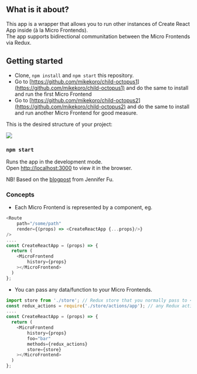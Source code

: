 ## What is it about?

This app is a wrapper that allows you to run other instances of Create React App inside (à la Micro Frontends).<br/>
The app supports bidirectional communitation between the Micro Frontends via Redux.

## Getting started

  - Clone, `npm install` and `npm start` this repository.
  - Go to [https://github.com/mikekoro/child-octopus1](https://github.com/mikekoro/child-octopus1) and do the same to install and run the first Micro Frontend
  - Go to [https://github.com/mikekoro/child-octopus2](https://github.com/mikekoro/child-octopus2) and do the same to install and run another Micro Frontend for good measure.
  
This is the desired structure of your project:

![](https://i.imgur.com/7nyaz8g.png)

### `npm start`

Runs the app in the development mode.<br />
Open [http://localhost:3000](http://localhost:3000) to view it in the browser.

NB! Based on the [blogpost](https://medium.com/better-programming/build-your-own-micro-frontend-ecosystem-a05128c74f99) from Jennifer Fu.

### Concepts

- Each Micro Frontend is represented by a component, eg.

```javascript
<Route 
    path="/some/path" 
	render={(props) => <CreateReactApp {...props}/>} 
/>
....
const CreateReactApp = (props) => {
  return (
    <MicroFrontend
        history={props}
    ></MicroFrontend>
  )
};
```
- You can pass any data/function to your Micro Frontends.

```javascript
import store from './store'; // Redux store that you normally pass to <Provider store={store}>
const redux_actions = require('./store/actions/app'); // any Redux actions you might have
....
const CreateReactApp = (props) => {
  return (
    <MicroFrontend
        history={props}
		foo="bar"
		methods={redux_actions}
		store={store}
    ></MicroFrontend>
  )
};
```
